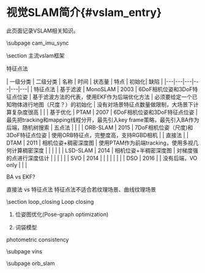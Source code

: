 视觉SLAM简介{#vslam_entry}
====================

此页面记录VSLAM相关知识。

\subpage cam_imu_sync

\section 主流vslam框架

特征点法

| 一级分类 | 二级分类 | 名称 | 时间 | 状态量 | 特点 | 初始化| 缺陷 |
|---|---|---|---|---|---|
| 特征点法 | 基于滤波 | MonoSLAM | 2003 | 6DoF相机位姿和3DoF特征点位姿 | 基于滤波方法的代表，使用EKF作为后端优化方法 | 必须要给定一个已知物体进行地图（尺度？）的初始化 | 没有对场景特征点数量做限制，大场景下计算复杂度很高 |
| | 基于优化 | PTAM | 2007 | 6DoF相机位姿和3DoF特征点位姿 | 最先把tracking和mapping线程分开，最先引入key frame策略，最先引入BA作为后端，随机树搜索 | 五点法 |
| | | ORB-SLAM | 2015 | 7DoF相机位姿（尺度)和3DoF特征点位姿 | 使用ORB特征点，完整度高，支持RGBD相机 | 
| 直接法 | | DTAM | 2011 | 相机位姿+稠密深度图 | 使用PTAM作为前端tracking，使用多视几何计算稠密深度 |  |  |
| | | LSD-SLAM | 2014 | 相机位姿+半稠密深度图 | 对梯度强的点进行深度估计 | | |
| | | SVO | 2014 | | | | |
| | | DSO | 2016 | | 没有后端，VO only | | |

BA vs EKF?

直接法 vs 特征点法
特征点法不适合若纹理场景、曲线纹理场景

\section loop_closing Loop closing

1. 位姿图优化(Pose-graph optimization)

2. 词袋模型

photometric consistency

\subpage vins

\subpage orb_slam
